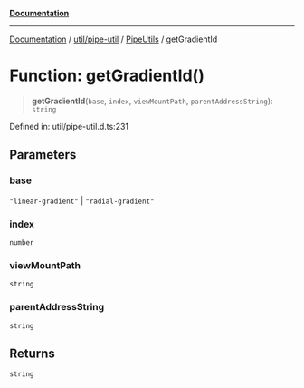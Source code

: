 [**Documentation**](../../../../../index.md)

***

[Documentation](../../../../../index.md) / [util/pipe-util](../../../index.md) / [PipeUtils](../index.md) / getGradientId

# Function: getGradientId()

> **getGradientId**(`base`, `index`, `viewMountPath`, `parentAddressString`): `string`

Defined in: util/pipe-util.d.ts:231

## Parameters

### base

`"linear-gradient"` | `"radial-gradient"`

### index

`number`

### viewMountPath

`string`

### parentAddressString

`string`

## Returns

`string`
